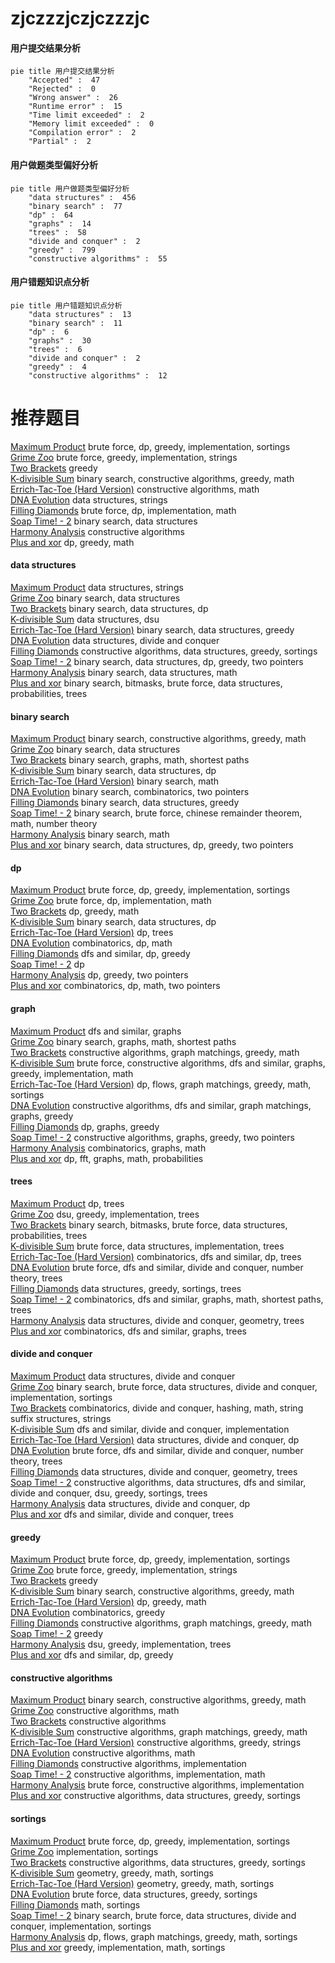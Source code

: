 # zjczzzjczjczzzjc
<!-- tabs:start -->
#### **用户提交结果分析**

```mermaid
pie title 用户提交结果分析
    "Accepted" :  47
    "Rejected" :  0
    "Wrong answer" :  26
    "Runtime error" :  15
    "Time limit exceeded" :  2
    "Memory limit exceeded" :  0
    "Compilation error" :  2
    "Partial" :  2
```
#### **用户做题类型偏好分析**

```mermaid
pie title 用户做题类型偏好分析
    "data structures" :  456
    "binary search" :  77
    "dp" :  64
    "graphs" :  14
    "trees" :  58
    "divide and conquer" :  2
    "greedy" :  799
    "constructive algorithms" :  55
```
#### **用户错题知识点分析**

```mermaid
pie title 用户错题知识点分析
    "data structures" :  13
    "binary search" :  11
    "dp" :  6
    "graphs" :  30
    "trees" :  6
    "divide and conquer" :  2
    "greedy" :  4
    "constructive algorithms" :  12
```
<!-- tabs:end -->
# 推荐题目
[Maximum Product](http://codeforces.com/problemset/problem/1406/B)		brute force,
                        dp,
                        greedy,
                        implementation,
                        sortings		  
[Grime Zoo](https://codeforces.com/contest/1465/problem/D)		brute force,
                        greedy,
                        implementation,
                        strings		  
[Two Brackets](http://codeforces.com/problemset/problem/1452/C)		greedy		  
[K-divisible Sum](http://codeforces.com/problemset/problem/1476/A)		binary search,
                        constructive algorithms,
                        greedy,
                        math		  
[Errich-Tac-Toe (Hard Version)](http://codeforces.com/problemset/problem/1450/C2)		constructive algorithms,
                        math		  
[DNA Evolution](https://codeforces.com/contest/828/problem/E)		data structures,
                        strings		  
[Filling Diamonds](http://codeforces.com/problemset/problem/1339/A)		brute force,
                        dp,
                        implementation,
                        math		  
[Soap Time! - 2](http://codeforces.com/problemset/problem/185/E)		binary search,
                        data structures		  
[Harmony Analysis](http://codeforces.com/problemset/problem/610/C)		constructive algorithms		  
[Plus and xor](http://codeforces.com/problemset/problem/76/D)		dp,
                        greedy,
                        math		  
<!-- tabs:start -->
#### **data structures**
[Maximum Product](https://codeforces.com/contest/828/problem/E)		data structures,
                        strings		  
[Grime Zoo](http://codeforces.com/problemset/problem/185/E)		binary search,
                        data structures		  
[Two Brackets](http://codeforces.com/problemset/problem/875/E)		binary search,
                        data structures,
                        dp		  
[K-divisible Sum](http://codeforces.com/problemset/problem/1468/B)		data structures,
                        dsu		  
[Errich-Tac-Toe (Hard Version)](http://codeforces.com/problemset/problem/1157/E)		binary search,
                        data structures,
                        greedy		  
[DNA Evolution](http://codeforces.com/problemset/problem/1139/F)		data structures,
                        divide and conquer		  
[Filling Diamonds](http://codeforces.com/problemset/problem/1348/B)		constructive algorithms,
                        data structures,
                        greedy,
                        sortings		  
[Soap Time! - 2](http://codeforces.com/problemset/problem/1492/C)		binary search,
                        data structures,
                        dp,
                        greedy,
                        two pointers		  
[Harmony Analysis](http://codeforces.com/problemset/problem/1490/G)		binary search,
                        data structures,
                        math		  
[Plus and xor](http://codeforces.com/problemset/problem/1479/D)		binary search,
                        bitmasks,
                        brute force,
                        data structures,
                        probabilities,
                        trees		  
#### **binary search**
[Maximum Product](http://codeforces.com/problemset/problem/1476/A)		binary search,
                        constructive algorithms,
                        greedy,
                        math		  
[Grime Zoo](http://codeforces.com/problemset/problem/185/E)		binary search,
                        data structures		  
[Two Brackets](http://codeforces.com/problemset/problem/97/C)		binary search,
                        graphs,
                        math,
                        shortest paths		  
[K-divisible Sum](http://codeforces.com/problemset/problem/875/E)		binary search,
                        data structures,
                        dp		  
[Errich-Tac-Toe (Hard Version)](https://codeforces.com/contest/807/problem/C)		binary search,
                        math		  
[DNA Evolution](http://codeforces.com/problemset/problem/251/A)		binary search,
                        combinatorics,
                        two pointers		  
[Filling Diamonds](http://codeforces.com/problemset/problem/1157/E)		binary search,
                        data structures,
                        greedy		  
[Soap Time! - 2](http://codeforces.com/problemset/problem/1500/B)		binary search,
                        brute force,
                        chinese remainder theorem,
                        math,
                        number theory		  
[Harmony Analysis](http://codeforces.com/problemset/problem/1359/C)		binary search,
                        math		  
[Plus and xor](http://codeforces.com/problemset/problem/1492/C)		binary search,
                        data structures,
                        dp,
                        greedy,
                        two pointers		  
#### **dp**
[Maximum Product](http://codeforces.com/problemset/problem/1406/B)		brute force,
                        dp,
                        greedy,
                        implementation,
                        sortings		  
[Grime Zoo](http://codeforces.com/problemset/problem/1339/A)		brute force,
                        dp,
                        implementation,
                        math		  
[Two Brackets](http://codeforces.com/problemset/problem/76/D)		dp,
                        greedy,
                        math		  
[K-divisible Sum](http://codeforces.com/problemset/problem/875/E)		binary search,
                        data structures,
                        dp		  
[Errich-Tac-Toe (Hard Version)](http://codeforces.com/problemset/problem/1146/F)		dp,
                        trees		  
[DNA Evolution](http://codeforces.com/problemset/problem/1081/C)		combinatorics,
                        dp,
                        math		  
[Filling Diamonds](http://codeforces.com/problemset/problem/1132/E)		dfs and similar,
                        dp,
                        greedy		  
[Soap Time! - 2](http://codeforces.com/problemset/problem/301/E)		dp		  
[Harmony Analysis](http://codeforces.com/problemset/problem/1223/D)		dp,
                        greedy,
                        two pointers		  
[Plus and xor](http://codeforces.com/problemset/problem/1437/F)		combinatorics,
                        dp,
                        math,
                        two pointers		  
#### **graph**
[Maximum Product](http://codeforces.com/problemset/problem/508/D)		dfs and similar,
                        graphs		  
[Grime Zoo](http://codeforces.com/problemset/problem/97/C)		binary search,
                        graphs,
                        math,
                        shortest paths		  
[Two Brackets](http://codeforces.com/problemset/problem/86/B)		constructive algorithms,
                        graph matchings,
                        greedy,
                        math		  
[K-divisible Sum](http://codeforces.com/problemset/problem/1487/C)		brute force,
                        constructive algorithms,
                        dfs and similar,
                        graphs,
                        greedy,
                        implementation,
                        math		  
[Errich-Tac-Toe (Hard Version)](http://codeforces.com/problemset/problem/1437/C)		dp,
                        flows,
                        graph matchings,
                        greedy,
                        math,
                        sortings		  
[DNA Evolution](http://codeforces.com/problemset/problem/1470/D)		constructive algorithms,
                        dfs and similar,
                        graph matchings,
                        graphs,
                        greedy		  
[Filling Diamonds](http://codeforces.com/problemset/problem/1476/C)		dp,
                        graphs,
                        greedy		  
[Soap Time! - 2](http://codeforces.com/problemset/problem/1304/D)		constructive algorithms,
                        graphs,
                        greedy,
                        two pointers		  
[Harmony Analysis](http://codeforces.com/problemset/problem/1475/C)		combinatorics,
                        graphs,
                        math		  
[Plus and xor](http://codeforces.com/problemset/problem/553/E)		dp,
                        fft,
                        graphs,
                        math,
                        probabilities		  
#### **trees**
[Maximum Product](http://codeforces.com/problemset/problem/1146/F)		dp,
                        trees		  
[Grime Zoo](https://codeforces.com/contest/890/problem/C)		dsu,
                        greedy,
                        implementation,
                        trees		  
[Two Brackets](http://codeforces.com/problemset/problem/1479/D)		binary search,
                        bitmasks,
                        brute force,
                        data structures,
                        probabilities,
                        trees		  
[K-divisible Sum](http://codeforces.com/problemset/problem/1511/C)		brute force,
                        data structures,
                        implementation,
                        trees		  
[Errich-Tac-Toe (Hard Version)](http://codeforces.com/problemset/problem/1499/F)		combinatorics,
                        dfs and similar,
                        dp,
                        trees		  
[DNA Evolution](http://codeforces.com/problemset/problem/1491/E)		brute force,
                        dfs and similar,
                        divide and conquer,
                        number theory,
                        trees		  
[Filling Diamonds](http://codeforces.com/problemset/problem/1466/D)		data structures,
                        greedy,
                        sortings,
                        trees		  
[Soap Time! - 2](http://codeforces.com/problemset/problem/1495/D)		combinatorics,
                        dfs and similar,
                        graphs,
                        math,
                        shortest paths,
                        trees		  
[Harmony Analysis](http://codeforces.com/problemset/problem/1303/G)		data structures,
                        divide and conquer,
                        geometry,
                        trees		  
[Plus and xor](http://codeforces.com/problemset/problem/1454/E)		combinatorics,
                        dfs and similar,
                        graphs,
                        trees		  
#### **divide and conquer**
[Maximum Product](http://codeforces.com/problemset/problem/1139/F)		data structures,
                        divide and conquer		  
[Grime Zoo](http://codeforces.com/problemset/problem/1461/D)		binary search,
                        brute force,
                        data structures,
                        divide and conquer,
                        implementation,
                        sortings		  
[Two Brackets](http://codeforces.com/problemset/problem/1466/G)		combinatorics,
                        divide and conquer,
                        hashing,
                        math,
                        string suffix structures,
                        strings		  
[K-divisible Sum](http://codeforces.com/problemset/problem/1490/D)		dfs and similar,
                        divide and conquer,
                        implementation		  
[Errich-Tac-Toe (Hard Version)](https://codeforces.com/contest/1483/problem/C)		data structures,
                        divide and conquer,
                        dp		  
[DNA Evolution](http://codeforces.com/problemset/problem/1491/E)		brute force,
                        dfs and similar,
                        divide and conquer,
                        number theory,
                        trees		  
[Filling Diamonds](http://codeforces.com/problemset/problem/1303/G)		data structures,
                        divide and conquer,
                        geometry,
                        trees		  
[Soap Time! - 2](http://codeforces.com/problemset/problem/1494/D)		constructive algorithms,
                        data structures,
                        dfs and similar,
                        divide and conquer,
                        dsu,
                        greedy,
                        sortings,
                        trees		  
[Harmony Analysis](http://codeforces.com/problemset/problem/1482/E)		data structures,
                        divide and conquer,
                        dp		  
[Plus and xor](http://codeforces.com/problemset/problem/566/C)		dfs and similar,
                        divide and conquer,
                        trees		  
#### **greedy**
[Maximum Product](http://codeforces.com/problemset/problem/1406/B)		brute force,
                        dp,
                        greedy,
                        implementation,
                        sortings		  
[Grime Zoo](https://codeforces.com/contest/1465/problem/D)		brute force,
                        greedy,
                        implementation,
                        strings		  
[Two Brackets](http://codeforces.com/problemset/problem/1452/C)		greedy		  
[K-divisible Sum](http://codeforces.com/problemset/problem/1476/A)		binary search,
                        constructive algorithms,
                        greedy,
                        math		  
[Errich-Tac-Toe (Hard Version)](http://codeforces.com/problemset/problem/76/D)		dp,
                        greedy,
                        math		  
[DNA Evolution](http://codeforces.com/problemset/problem/1166/A)		combinatorics,
                        greedy		  
[Filling Diamonds](http://codeforces.com/problemset/problem/86/B)		constructive algorithms,
                        graph matchings,
                        greedy,
                        math		  
[Soap Time! - 2](https://codeforces.com/contest/588/problem/C)		greedy		  
[Harmony Analysis](https://codeforces.com/contest/890/problem/C)		dsu,
                        greedy,
                        implementation,
                        trees		  
[Plus and xor](http://codeforces.com/problemset/problem/1132/E)		dfs and similar,
                        dp,
                        greedy		  
#### **constructive algorithms**
[Maximum Product](http://codeforces.com/problemset/problem/1476/A)		binary search,
                        constructive algorithms,
                        greedy,
                        math		  
[Grime Zoo](http://codeforces.com/problemset/problem/1450/C2)		constructive algorithms,
                        math		  
[Two Brackets](http://codeforces.com/problemset/problem/610/C)		constructive algorithms		  
[K-divisible Sum](http://codeforces.com/problemset/problem/86/B)		constructive algorithms,
                        graph matchings,
                        greedy,
                        math		  
[Errich-Tac-Toe (Hard Version)](http://codeforces.com/problemset/problem/625/B)		constructive algorithms,
                        greedy,
                        strings		  
[DNA Evolution](http://codeforces.com/problemset/problem/1450/C1)		constructive algorithms,
                        math		  
[Filling Diamonds](http://codeforces.com/problemset/problem/544/B)		constructive algorithms,
                        implementation		  
[Soap Time! - 2](http://codeforces.com/problemset/problem/303/A)		constructive algorithms,
                        implementation,
                        math		  
[Harmony Analysis](http://codeforces.com/problemset/problem/1004/D)		brute force,
                        constructive algorithms,
                        implementation		  
[Plus and xor](http://codeforces.com/problemset/problem/1348/B)		constructive algorithms,
                        data structures,
                        greedy,
                        sortings		  
#### **sortings**
[Maximum Product](http://codeforces.com/problemset/problem/1406/B)		brute force,
                        dp,
                        greedy,
                        implementation,
                        sortings		  
[Grime Zoo](http://codeforces.com/problemset/problem/27/A)		implementation,
                        sortings		  
[Two Brackets](http://codeforces.com/problemset/problem/1348/B)		constructive algorithms,
                        data structures,
                        greedy,
                        sortings		  
[K-divisible Sum](https://codeforces.com/contest/1496/problem/C)		geometry,
                        greedy,
                        math,
                        sortings		  
[Errich-Tac-Toe (Hard Version)](http://codeforces.com/problemset/problem/1495/A)		geometry,
                        greedy,
                        math,
                        sortings		  
[DNA Evolution](http://codeforces.com/problemset/problem/1497/A)		brute force,
                        data structures,
                        greedy,
                        sortings		  
[Filling Diamonds](http://codeforces.com/problemset/problem/1427/A)		math,
                        sortings		  
[Soap Time! - 2](http://codeforces.com/problemset/problem/1461/D)		binary search,
                        brute force,
                        data structures,
                        divide and conquer,
                        implementation,
                        sortings		  
[Harmony Analysis](http://codeforces.com/problemset/problem/1437/C)		dp,
                        flows,
                        graph matchings,
                        greedy,
                        math,
                        sortings		  
[Plus and xor](http://codeforces.com/problemset/problem/1473/A)		greedy,
                        implementation,
                        math,
                        sortings		  
<!-- tabs:end -->
